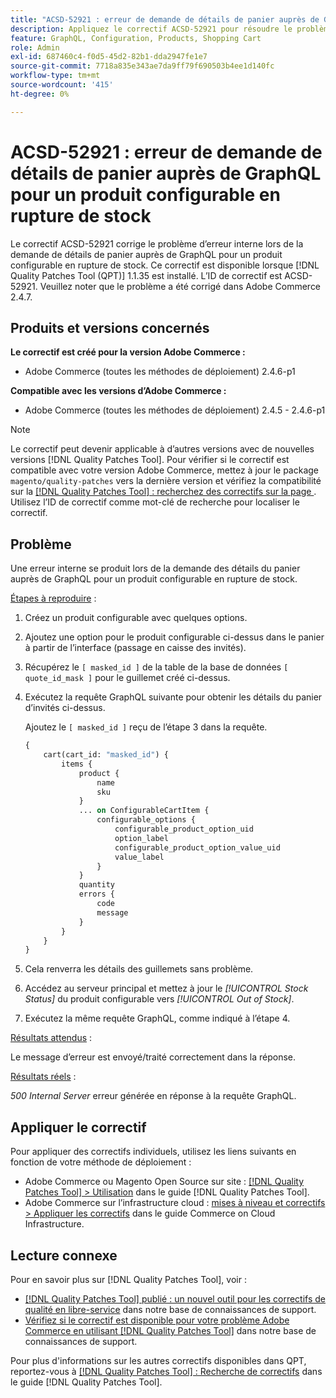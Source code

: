 ```yaml
---
title: "ACSD-52921 : erreur de demande de détails de panier auprès de GraphQL pour un produit configurable en rupture de stock"
description: Appliquez le correctif ACSD-52921 pour résoudre le problème Adobe Commerce en raison duquel une erreur interne se produit lors de la demande des détails du panier auprès de GraphQL pour un produit configurable en rupture de stock.
feature: GraphQL, Configuration, Products, Shopping Cart
role: Admin
exl-id: 687460c4-f0d5-45d2-82b1-dda2947fe1e7
source-git-commit: 7718a835e343ae7da9ff79f690503b4ee1d140fc
workflow-type: tm+mt
source-wordcount: '415'
ht-degree: 0%

---
```


# ACSD-52921 : erreur de demande de détails de panier auprès de GraphQL pour un produit configurable en rupture de stock

Le correctif ACSD-52921 corrige le problème d’erreur interne lors de la demande de détails de panier auprès de GraphQL pour un produit configurable en rupture de stock. Ce correctif est disponible lorsque [!DNL Quality Patches Tool (QPT)] 1.1.35 est installé. L’ID de correctif est ACSD-52921. Veuillez noter que le problème a été corrigé dans Adobe Commerce 2.4.7.

## Produits et versions concernés

**Le correctif est créé pour la version Adobe Commerce :**

* Adobe Commerce (toutes les méthodes de déploiement) 2.4.6-p1

**Compatible avec les versions d’Adobe Commerce :**

* Adobe Commerce (toutes les méthodes de déploiement) 2.4.5 - 2.4.6-p1

>[!NOTE]
>
>Le correctif peut devenir applicable à d’autres versions avec de nouvelles versions [!DNL Quality Patches Tool]. Pour vérifier si le correctif est compatible avec votre version Adobe Commerce, mettez à jour le package `magento/quality-patches` vers la dernière version et vérifiez la compatibilité sur la [[!DNL Quality Patches Tool] : recherchez des correctifs sur la page ](https://experienceleague.adobe.com/tools/commerce-quality-patches/index.html?lang=fr). Utilisez l’ID de correctif comme mot-clé de recherche pour localiser le correctif.

## Problème

Une erreur interne se produit lors de la demande des détails du panier auprès de GraphQL pour un produit configurable en rupture de stock.

<u>Étapes à reproduire</u> :

1. Créez un produit configurable avec quelques options.
1. Ajoutez une option pour le produit configurable ci-dessus dans le panier à partir de l’interface (passage en caisse des invités).
1. Récupérez le `[ masked_id ]` de la table de la base de données `[ quote_id_mask ]` pour le guillemet créé ci-dessus.
1. Exécutez la requête GraphQL suivante pour obtenir les détails du panier d’invités ci-dessus.

   Ajoutez le `[ masked_id ]` reçu de l’étape 3 dans la requête.

   ```GraphQL
   {
       cart(cart_id: "masked_id") {
           items {
               product {
                   name
                   sku
               }
               ... on ConfigurableCartItem {
                   configurable_options {
                       configurable_product_option_uid
                       option_label
                       configurable_product_option_value_uid
                       value_label
                   }
               }
               quantity
               errors {
                   code
                   message
               }
           }
       }
   }   
   ```

1. Cela renverra les détails des guillemets sans problème.
1. Accédez au serveur principal et mettez à jour le *[!UICONTROL Stock Status]* du produit configurable vers *[!UICONTROL Out of Stock]*.
1. Exécutez la même requête GraphQL, comme indiqué à l’étape 4.

<u>Résultats attendus</u> :

Le message d’erreur est envoyé/traité correctement dans la réponse.

<u>Résultats réels</u> :

*500 Internal Server* erreur générée en réponse à la requête GraphQL.

## Appliquer le correctif

Pour appliquer des correctifs individuels, utilisez les liens suivants en fonction de votre méthode de déploiement :

* Adobe Commerce ou Magento Open Source sur site : [[!DNL Quality Patches Tool] > Utilisation](https://experienceleague.adobe.com/docs/commerce-operations/tools/quality-patches-tool/usage.html?lang=fr) dans le guide [!DNL Quality Patches Tool].
* Adobe Commerce sur l’infrastructure cloud : [mises à niveau et correctifs > Appliquer les correctifs](https://experienceleague.adobe.com/docs/commerce-cloud-service/user-guide/develop/upgrade/apply-patches.html?lang=fr) dans le guide Commerce on Cloud Infrastructure.

## Lecture connexe

Pour en savoir plus sur [!DNL Quality Patches Tool], voir :

* [[!DNL Quality Patches Tool] publié : un nouvel outil pour les correctifs de qualité en libre-service](/help/announcements/adobe-commerce-announcements/magento-quality-patches-released-new-tool-to-self-serve-quality-patches.md) dans notre base de connaissances de support.
* [Vérifiez si le correctif est disponible pour votre problème Adobe Commerce en utilisant  [!DNL Quality Patches Tool]](/help/support-tools/patches-available-in-qpt-tool/check-patch-for-magento-issue-with-magento-quality-patches.md) dans notre base de connaissances de support.

Pour plus d&#39;informations sur les autres correctifs disponibles dans QPT, reportez-vous à [[!DNL Quality Patches Tool] : Recherche de correctifs](https://experienceleague.adobe.com/tools/commerce-quality-patches/index.html?lang=fr) dans le guide [!DNL Quality Patches Tool].

